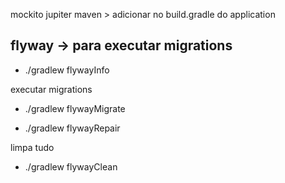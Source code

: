 mockito jupiter maven > adicionar no build.gradle do application

## flyway -> para executar migrations

- ./gradlew flywayInfo


executar migrations
- ./gradlew flywayMigrate 


- ./gradlew flywayRepair


 limpa tudo
- ./gradlew flywayClean